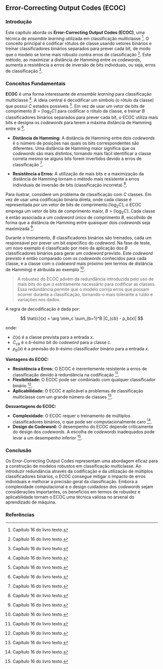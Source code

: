 ## Error-Correcting Output Codes (ECOC)

### Introdução
Este capítulo aborda os **Error-Correcting Output Codes (ECOC)**, uma técnica de *ensemble learning* utilizada em classificação multiclasse [^581]. O conceito principal é codificar rótulos de classe usando vetores binários e treinar classificadores binários separados para prever cada bit, de modo que o modelo se torne mais robusto contra erros de classificação [^581]. Este método, ao maximizar a distância de Hamming entre os codewords, aumenta a resistência a erros de inversão de bits individuais, ou seja, erros de classificação [^581].

### Conceitos Fundamentais

**ECOC** é uma forma interessante de *ensemble learning* para classificação multiclasse [^581]. A ideia central é decodificar um símbolo (o rótulo da classe) que possui $C$ estados possíveis [^581]. Em vez de usar um vetor de bits de comprimento $B = \lceil \log_2 C \rceil$ para codificar o rótulo da classe, e treinar $B$ classificadores binários separados para prever cada bit, o ECOC utiliza mais bits e designa os *codewords* para terem a máxima distância de Hamming entre si [^581].

*   **Distância de Hamming:** A distância de Hamming entre dois *codewords* é o número de posições nas quais os bits correspondentes são diferentes. Uma distância de Hamming maior significa que os *codewords* são mais distintos, tornando mais fácil identificar a classe correta mesmo se alguns bits forem invertidos devido a erros de classificação [^581].

*   **Resistência a Erros:** A utilização de mais bits e a maximização da distância de Hamming tornam o método mais resistente a erros individuais de inversão de bits (classificação incorreta) [^581].

Para ilustrar, considere um problema de classificação com $C$ classes. Em vez de usar uma codificação binária direta, onde cada classe é representada por um vetor de bits de comprimento $\lceil \log_2 C \rceil$, o ECOC emprega um vetor de bits de comprimento maior, $B > \lceil \log_2 C \rceil$. Cada classe é então associada a um *codeword* único de comprimento $B$, escolhido de forma que a distância de Hamming entre quaisquer dois *codewords* seja maximizada [^581].

Durante o treinamento, $B$ classificadores binários são treinados, cada um responsável por prever um bit específico do *codeword*. Na fase de teste, um novo exemplo é classificado por meio da aplicação dos $B$ classificadores binários para gerar um *codeword* previsto. Este *codeword* previsto é então comparado com os *codewords* conhecidos para cada classe, e a classe com o *codeword* mais próximo (em termos de distância de Hamming) é atribuída ao exemplo [^581].

> A robustez do ECOC advém da redundância introduzida pelo uso de mais bits do que o estritamente necessário para codificar as classes. Essa redundância permite que o modelo corrija erros que possam ocorrer durante a classificação, tornando-o mais tolerante a ruído e variações nos dados.

A regra de decodificação é dada por:

$$
\hat{c}(x) = \arg \min_c \sum_{b=1}^B |C_{cb} - p_b(x)|
$$

onde:

*   $\hat{c}(x)$ é a classe prevista para a entrada $x$.
*   $C_{cb}$ é o $b$-ésimo bit do *codeword* para a classe $c$.
*   $p_b(x)$ é a previsão do $b$-ésimo classificador binário para a entrada $x$.

**Vantagens do ECOC:**

*   **Resistência a Erros:** O ECOC é inerentemente resistente a erros de classificação devido à redundância na codificação [^581].
*   **Flexibilidade:** O ECOC pode ser combinado com qualquer classificador binário [^581].
*   **Aplicabilidade:** O ECOC é aplicável a problemas de classificação multiclasse com um grande número de classes [^581].

**Desvantagens do ECOC:**

*   **Complexidade:** O ECOC requer o treinamento de múltiplos classificadores binários, o que pode ser computacionalmente caro [^581].
*   **Design do Codeword:** O desempenho do ECOC depende criticamente do design dos *codewords*. A escolha de *codewords* inadequados pode levar a um desempenho inferior [^581].

### Conclusão

Os Error-Correcting Output Codes representam uma abordagem eficaz para a construção de modelos robustos em classificação multiclasse. Ao introduzir redundância através da codificação e da utilização de múltiplos classificadores binários, o ECOC consegue mitigar o impacto de erros individuais e melhorar a precisão geral da classificação. Embora a complexidade computacional e o design cuidadoso dos *codewords* sejam considerações importantes, os benefícios em termos de robustez e aplicabilidade tornam o ECOC uma técnica valiosa no arsenal do aprendizado de máquina.

### Referências
[^581]: Capítulo 16 do livro texto.
<!-- END -->
